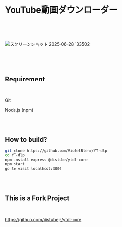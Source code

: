 # YouTube動画ダウンローダー

<br>

<br>

<br>

![スクリーンショット 2025-06-28 133502](https://github.com/user-attachments/assets/f87a8f29-e892-4373-887b-0014b3370fa9)


<br>

<br>

<br>

## Requirement

<br>

Git

Node.js (npm)

<br>

<br>

##  How to build?

```bash
git clone https://github.com/VioletBlend/YT-dlp
cd YT-dlp
npm install express @distube/ytdl-core
npm start
go to visit localhost:3000
```

<br>

<br>

##  This is a Fork Project

<br>

https://github.com/distubejs/ytdl-core

<br>

<br>


